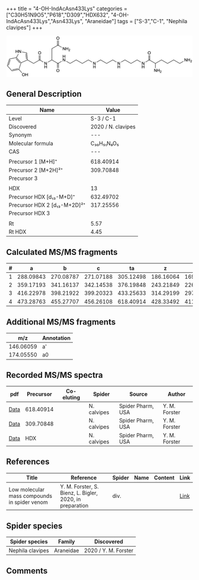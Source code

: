 +++
title = "4-OH-IndAcAsn433Lys"
categories = ["C30H51N9O5","P618","D309","HDX632",
"4-OH-IndAcAsn433Lys","Asn433Lys",
"Araneidae"]
tags = ["S-3","C-1",
"Nephila clavipes"]
+++

![](/img/4-OH-IndAcAsn433Lys.png)

## General Description

| Name                       | Value              |
|----------------------------|--------------------|
| Level                      | S-3 / C-1          |
| Discovered                 | 2020 / N. clavipes |
| Synonym                    | ---                |
| Molecular formula          | C₃₀H₅₁N₉O₅                   |
| CAS                        | ---                |
|                            |                    |
| Precursor 1 [M+H]⁺         | 618.40914                   |
| Precursor 2 [M+2H]²⁺       | 309.70848                   |
| Precursor 3                |                    |
|                            |                    |
| HDX                        | 13                   |
| Precursor HDX   [d₁₃-M+D]⁺   | 632.49702                   |
| Precursor HDX 2 [d₁₃-M+2D]²⁺ | 317.25556                   |
| Precursor HDX 3            |                    |
|                            |                    |
| Rt                         | 5.57                   |
| Rt HDX                     | 4.45                   |

## Calculated MS/MS fragments

| # | a         | b         | c         | ta        | z         | y         | tz        |
|---|-----------|-----------|-----------|-----------|-----------|-----------|-----------|
| 1 | 288.09843 | 270.08787 | 271.07188 | 305.12498 | 186.16064 | 169.13409 | 203.18719 |
| 2 | 359.17193 | 341.16137 | 342.14538 | 376.19848 | 243.21849 | 226.19194 | 260.24504 |
| 3 | 416.22978 | 398.21922 | 399.20323 | 433.25633 | 314.29199 | 297.26544 | 331.31854 |
| 4 | 473.28763 | 455.27707 | 456.26108 | 618.40914 | 428.33492 | 411.30837 | 445.36147 |

## Additional MS/MS fragments

| m/z | Annotation |
|-----|------------|
| 146.06059    | a'   |
| 174.05550    | a0   |

## Recorded MS/MS spectra

| pdf                                             | Precursor | Co-eluting | Spider      | Source                       | Author        |
|-------------------------------------------------|-----------|------------|-------------|------------------------------|---------------|
| [Data](/pdf/N-clavipes/618_4-OH-IndAcAsn433Lys_Nc.pdf) | 618.40914 |           | N. calvipes | Spider Pharm, USA | Y. M. Forster |
| [Data](/pdf/N-clavipes/618_4-OH-IndAcAsn433Lys_Nc_2.pdf) | 309.70848 |           | N. calvipes | Spider Pharm, USA | Y. M. Forster |
| [Data](/pdf/N-clavipes/618_4-OH-IndAcAsn433Lys_Nc_HDX.pdf) | HDX |           | N. calvipes | Spider Pharm, USA | Y. M. Forster |


## References

| Title | Reference | Spider | Name | Content | Link |
|-------|-----------|--------|------|---------|------|
| Low molecular mass compounds in spider venom      | Y. M. Forster, S. Bienz, L. Bigler, 2020, in preparation          | div.       |   |   | [Link](unknown) |

## Spider species

| Spider species     | Family     | Discovered           |
|--------------------|------------|----------------------|
| Nephila clavipes | Araneidae | 2020 / Y. M. Forster |


## Comments